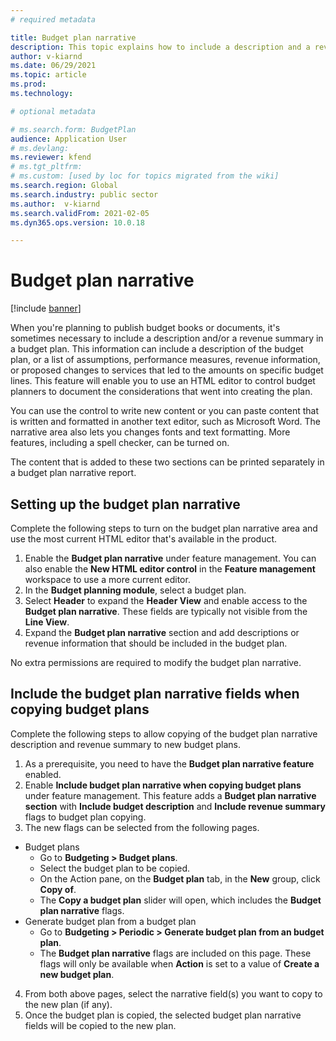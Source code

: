 ```yaml
---
# required metadata

title: Budget plan narrative
description: This topic explains how to include a description and a revenue summary in a budget plan. 
author: v-kiarnd
ms.date: 06/29/2021
ms.topic: article
ms.prod: 
ms.technology: 

# optional metadata

# ms.search.form: BudgetPlan
audience: Application User
# ms.devlang: 
ms.reviewer: kfend
# ms.tgt_pltfrm: 
# ms.custom: [used by loc for topics migrated from the wiki]
ms.search.region: Global
ms.search.industry: public sector
ms.author:  v-kiarnd
ms.search.validFrom: 2021-02-05
ms.dyn365.ops.version: 10.0.18

---
```


# Budget plan narrative

[!include [banner](../includes/banner.md)]

When you're planning to publish budget books or documents, it's sometimes necessary to include a description and/or a revenue summary in a budget plan. This information can include a description of the budget plan, or a list of assumptions, performance measures, revenue information, or proposed changes to services that led to the amounts on specific budget lines. This feature will enable you to use an HTML editor to control budget planners to document the considerations that went into creating the plan.

You can use the control to write new content or you can paste content that is written and formatted in another text editor, such as Microsoft Word. The narrative area also lets you changes fonts and text formatting. More features, including a spell checker, can be turned on.
 
The content that is added to these two sections can be printed separately in a budget plan narrative report.
 
## Setting up the budget plan narrative
Complete the following steps to turn on the budget plan narrative area and use the most current HTML editor that's available in the product.
1.	Enable the **Budget plan narrative** under feature management. You can also enable the **New HTML editor control** in the **Feature management** workspace to use a more current editor.
2.	In the **Budget planning module**, select a budget plan. 
3.	Select **Header** to expand the **Header View** and enable access to the **Budget plan narrative**. These fields are typically not visible from the **Line View**.
4.	Expand the **Budget plan narrative** section and add descriptions or revenue information that should be included in the budget plan.
 
No extra permissions are required to modify the budget plan narrative. 

## Include the budget plan narrative fields when copying budget plans
Complete the following steps to allow copying of the budget plan narrative description and revenue summary to new budget plans.
1. As a prerequisite, you need to have the **Budget plan narrative feature** enabled.
2. Enable **Include budget plan narrative when copying budget plans** under feature management. This feature adds a **Budget plan narrative section** with **Include budget description** and **Include revenue summary** flags to budget plan copying.
3. The new flags can be selected from the following pages.
- Budget plans
    - Go to **Budgeting > Budget plans**.
    - Select the budget plan to be copied.
    - On the Action pane, on the **Budget plan** tab, in the **New** group, click **Copy of**.
    - The **Copy a budget plan** slider will open, which includes the **Budget plan narrative** flags.
- Generate budget plan from a budget plan
    - Go to **Budgeting > Periodic > Generate budget plan from an budget plan**.
    - The **Budget plan narrative** flags are included on this page. These flags will only be available when **Action** is set to a value of **Create a new budget plan**.
4. From both above pages, select the narrative field(s) you want to copy to the new plan (if any).
5. Once the budget plan is copied, the selected budget plan narrative fields will be copied to the new plan.
